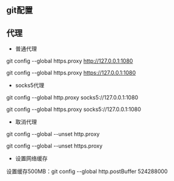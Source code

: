 ## git配置

## 代理
* 普通代理

git config --global https.proxy http://127.0.0.1:1080

git config --global https.proxy https://127.0.0.1:1080

* socks5代理

git config --global http.proxy socks5://127.0.0.1:1080

git config --global https.proxy socks5://127.0.0.1:1080

* 取消代理

git config --global --unset http.proxy

git config --global --unset https.proxy

* 设置网络缓存

设置缓存500MB：git config --global http.postBuffer 524288000